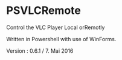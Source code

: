 # PSVLCRemote 
Control the VLC Player Local orRemotly

Written in Powershell with use of WinForms. 

Version : 0.6.1 / 7. Mai 2016